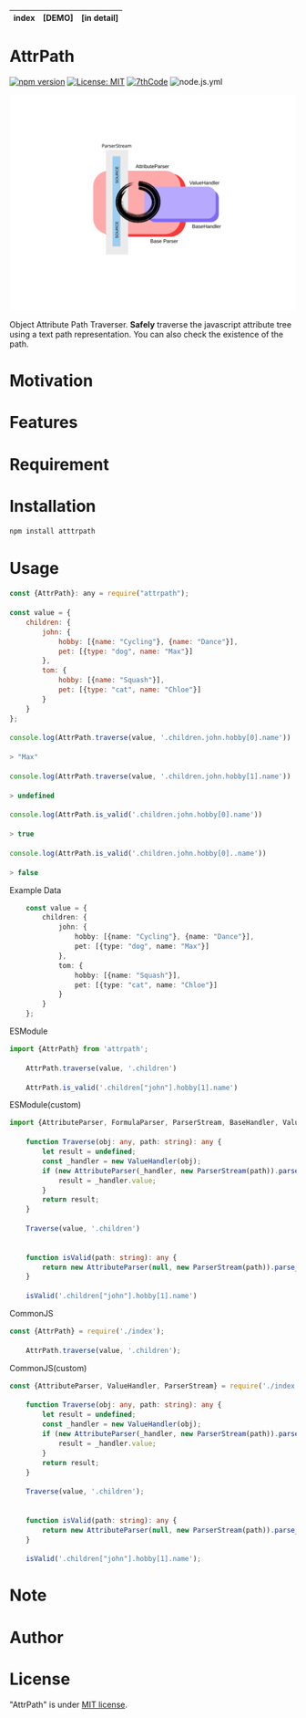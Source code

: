 | index | [DEMO] | [in detail] |
|-------|--------|----|

# AttrPath
[![npm version](https://badge.fury.io/js/attrpath.svg)](https://badge.fury.io/js/attrpath)
[![License: MIT](https://img.shields.io/badge/License-MIT-yellow.svg)](https://opensource.org/licenses/MIT)
[![7thCode](https://circleci.com/gh/7thCode/attrpath.svg?style=shield)](<LINK>)
![node.js.yml](https://github.com/7thCode/attrpath/actions/workflows/node.js.yml/badge.svg)


<img src="https://raw.githubusercontent.com/7thCode/attrpath/0281b0c1d1984b451394de4a0f4d15c075338401/AttributeParser.svg" alt="" title="">

Object Attribute Path Traverser.
**Safely** traverse the javascript attribute tree using a text path representation.
You can also check the existence of the path.

# Motivation

# Features

# Requirement

# Installation

```bash
npm install atttrpath
```

# Usage


```js
const {AttrPath}: any = require("attrpath");

const value = {
    children: {
        john: {
            hobby: [{name: "Cycling"}, {name: "Dance"}],
            pet: [{type: "dog", name: "Max"}]
        },
        tom: {
            hobby: [{name: "Squash"}],
            pet: [{type: "cat", name: "Chloe"}]
        }
    }
};

console.log(AttrPath.traverse(value, '.children.john.hobby[0].name'))

> "Max"

console.log(AttrPath.traverse(value, '.children.john.hobby[1].name'))

> undefined

console.log(AttrPath.is_valid('.children.john.hobby[0].name'))

> true

console.log(AttrPath.is_valid('.children.john.hobby[0]..name'))

> false

```
Example Data
```ts
    const value = {
        children: {
            john: {
                hobby: [{name: "Cycling"}, {name: "Dance"}],
                pet: [{type: "dog", name: "Max"}]
            },
            tom: {
                hobby: [{name: "Squash"}],
                pet: [{type: "cat", name: "Chloe"}]
            }
        }
    };
```
ESModule
```ts
import {AttrPath} from 'attrpath';

    AttrPath.traverse(value, '.children')

    AttrPath.is_valid('.children["john"].hobby[1].name')
```
ESModule(custom)
```ts
import {AttributeParser, FormulaParser, ParserStream, BaseHandler, ValueHandler} from './index';

    function Traverse(obj: any, path: string): any {
        let result = undefined;
        const _handler = new ValueHandler(obj);
        if (new AttributeParser(_handler, new ParserStream(path)).parse_path()) {
            result = _handler.value;
        }
        return result;
    }

    Traverse(value, '.children')


    function isValid(path: string): any {
        return new AttributeParser(null, new ParserStream(path)).parse_path();
    }

    isValid('.children["john"].hobby[1].name')
```
CommonJS
```ts
const {AttrPath} = require('./index');

    AttrPath.traverse(value, '.children');
```
CommonJS(custom)
```ts
const {AttributeParser, ValueHandler, ParserStream} = require('./index');

    function Traverse(obj: any, path: string): any {
        let result = undefined;
        const _handler = new ValueHandler(obj);
        if (new AttributeParser(_handler, new ParserStream(path)).parse_path()) {
            result = _handler.value;
        }
        return result;
    }

    Traverse(value, '.children');

    
    function isValid(path: string): any {
        return new AttributeParser(null, new ParserStream(path)).parse_path();
    }

    isValid('.children["john"].hobby[1].name');
```

# Note

# Author

# License

"AttrPath" is under [MIT license](https://en.wikipedia.org/wiki/MIT_License).





